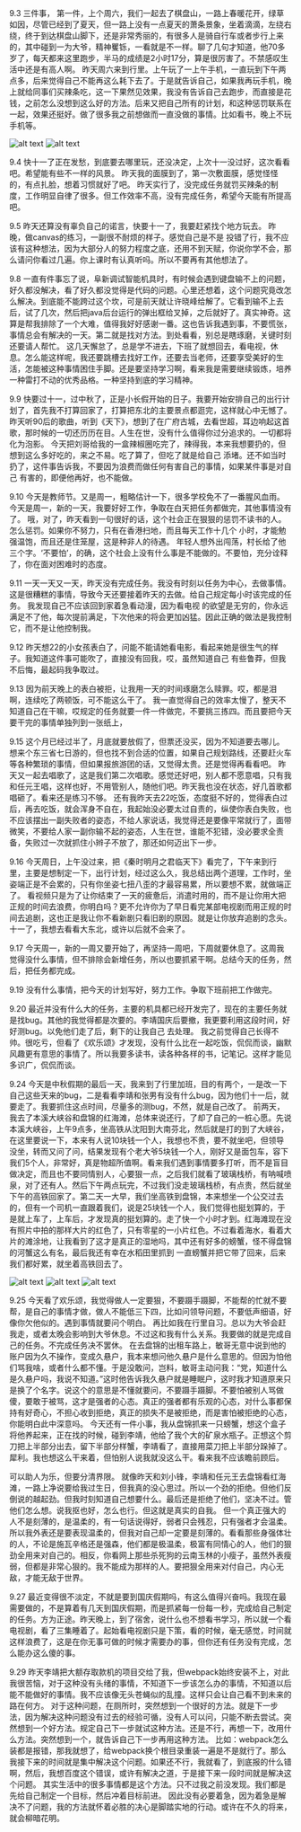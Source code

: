 
9.3
三件事，
第一件，上个周六，我们一起去了棋盘山，一路上春暖花开，绿草如因，尽管已经到了夏天，但一路上没有一点夏天的萧条景象，坐着滴滴，左绕右绕，终于到达棋盘山脚下，还是非常秀丽的，有很多人是骑自行车或者步行上来的，其中碰到一为大爷，精神矍铄，一看就是不一样。聊了几句才知道，他70多岁了，每天都来这里跑步，半马的成绩是2小时17分，算是很厉害了。不禁感叹生活中还是有高人啊。
昨天周六来到行里。上午玩了一上午手机，一直玩到下午两点多，后来觉得自己不能再这么耗下去了。于是就告诉自己，如果我再玩手机，晚上就给同事们买辣条吃，这一下果然见效果，我没有告诉自己去跑步，而直接是花钱，之前怎么没想到这么好的方法。后来又把自己所有的计划，和这种惩罚联系在一起，效果还挺好。做了很多我之前想做而一直没做的事情。比如看书，晚上不玩手机等。

![alt text](assets/image-8.png)
![alt text](assets/image-9.png)



9.4
快十一了正在发愁，到底要去哪里玩，还没决定，上次十一没过好，这次看看吧。希望能有些不一样的风景。
昨天我的面膜到了，第一次敷面膜，感觉怪怪的，有点扎脸，想着习惯就好了吧。
昨天实行了，没完成任务就罚买辣条的制度，工作明显自律了很多。但工作效率不高，没有完成任务，希望今天能有所提高吧。

9.5
昨天还算没有辜负自己的诺言，快要十一了，我要赶紧找个地方玩去。
昨晚，做canvas的练习，一副很不耐烦的样子。感觉自己是不是 投错了行，我不应该有这种想法，因为大部分人的努力程度之底，还用不到天赋，你说你学不会，那么请问你看过几遍。你上课时有认真听吗。所以不要再有其他想法了。

9.8
一直有件事忘了说，阜新调试智能机具时，有时候会遇到键盘输不上的问题，好久都没解决，看了好久都没觉得是代码的问题。心里还想着，这个问题究竟改怎么解决。到底能不能跨过这个坎，可是前天就让许晓峰给解了。它看到输不上去后，试了几次，然后把java后台运行的弹出框给叉掉，之后就好了。真实神奇。这算是帮我排除了一个大难，值得我好好感谢一番。这也告诉我遇到事，不要慌张，事情总会有解决的一天。第二就是找对方法。到处看看，别总是瞎琢磨，关键时刻还要请人帮忙。
这几天懈怠了，总是学不进去，下班了就想回去，看电视，休息。怎么能这样呢，我还要跳槽去找好工作，还要去当老师，还要享受美好的生活，怎能被这种事情困住手脚。还是要坚持学习啊，看来我是需要继续锻炼，培养一种雷打不动的优秀品格。一种坚持到底的学习精神。

9.9
快要过十一，过中秋了，正是小长假开始的日子。我要开始安排自己的出行计划了，首先我不打算回家了，打算把东北的主要景点都逛完，这样就心中无憾了。
昨天听90后的歌曲，听到《天下》，想到了在广府古城，去看世超，耳边响起这首歌，那时候的一切还历历在目。人生在世，没有什么值得你过分追求的。一切都将化为泡影。
今天把刘哥给我的一盒辣椒圈吃完了，辣得我，本来我想要扔的，但想到这么多好吃的，来之不易。吃了算了，但吃了就是给自己 添堵。还不如当时扔了，这件事告诉我，不要因为浪费而做任何有害自己的事情，如果某件事是对自己 有害的，即便他再好，也不能做。

9.10
今天是教师节。又是周一，粗略估计一下，很多学校免不了一番腥风血雨。今天是周一，新的一天，我要好好工作，争取在白天把任务都做完，其他事情没有了。
哦，对了，昨天看到一句很好的话，这个社会正在狠狠的惩罚不读书的人。怎么惩罚。如果你不努力，只有在香港扫地，而且每天工作十几个 小时，才能勉强温饱，而且还是住笼屋，这是种非人的待遇。
年轻人想外出闯荡，村长给了他三个字。‘不要怕’，的确，这个社会上没有什么事是不能做的。不要怕，充分诠释了，你在面对困难时的态度。

9.11
一天一天又一天，昨天没有完成任务。我没有时刻以任务为中心，去做事情。这是很糟糕的事情，导致今天还要接着昨天的去做。给自己规定每小时该完成的任务。
我发现自己不应该回到家着急看动漫，因为看电视 的欲望是无穷的，你永远满足不了他，每次提前满足，下次他来的将会更加凶猛。因此正确的做法是我控制它，而不是让他控制我。

9.12
昨天想22的小女孩表白了，问能不能请她看电影，看起来她是很生气的样子。我知道这件事可能吹了，直接没有回我，哎，虽然知道自己 有些鲁莽，但我不后悔，最起码我争取过。

9.13
因为前天晚上的表白被拒，让我用一天的时间琢磨怎么赎罪。哎，都是泪啊，连续吃了两顿饭，可不能这么干了。
我一直觉得自己的效率太慢了，整天不知道自己在干嘛，哎规定的任务就要一件一件做完，不要挑三拣四。而且要把今天要干完的事情单独列到一张纸上，

9.15
这个月已经过半了，月底就要放假了，但票还没买，因为不知道要去哪儿。想来个东三省七日游的，但也找不到合适的位置，如果自己规划路线，还要赶火车等各种繁琐的事情，但如果报旅游团的话，又觉得太贵。还是觉得再看看吧。
昨天又一起去唱歌了，这是我们第二次唱歌。感觉还好吧，别人都不愿意唱，只有我和任元王唱，这样也好，不用管别人，随他们吧。昨天我也没在状态，好几首歌都唱砸了。看来还是练习不够。
还有我昨天去22吃饭，态度挺不好的，觉得表白过后，再去吃饭，就会浑身不自在，我起始没必要太过自责的，纵使你表白失败，也不应该摆出一副失败者的姿态，不给人家说话，我觉得还是要像平常就行了，面带微笑，不要给人家一副你输不起的姿态，人生在世，谁能不犯错，没必要求全责备，失败过一次就抓住小辫子不放了，那还如何迈出下一步。

9.16
今天周日，上午没过来，把《秦时明月之君临天下》看完了，下午来到行里，主要是想制定一下，出行计划，经过这么久，我总结出两个道理，工作时，坐姿端正是不会累的，只有你坐姿七扭八歪的才最容易累，所以要想不累，就做端正了。
看视频只是为了让你结束了一天的疲惫后，消遣时用的，而不是让你用大把正规的时间去浪费，你明白吗？更不允许你为了早日看完某部电视剧而用正规的时间去追剧，这也正是我让你不看新剧只看旧剧的原因。就是让你放弃追剧的念头。
十一了，我想去看看大东北，或许以后就不会来了。

9.17
今天周一，新的一周又要开始了，再坚持一周吧，下周就要休息了。这周我觉得没什么事情，但不排除会新增任务，所以也要抓紧干啊。总结今天的任务，然后，把任务都完成。

9.19
没有什么事情，把今天的计划写好，努力工作。争取下班前把工作做完。

9.20
最近并没有什么大的任务，主要的机具都已经开发完了，现在的主要任务就是找bug。其他的我觉得都是次要的。李靖国庆后要撤，我更要利用这段时间，好好测bug。以免他们走了后，剩下的让我自己 去处理。
我之前觉得自己长得不帅。很吃亏，但看了《欢乐颂》才发现，没有什么比在一起吃饭，侃侃而谈，幽默风趣更有意思的事情了。所以我要多读书，读各种各样的书，记笔记。这样才能见多识广，侃侃而谈。

9.24
今天是中秋假期的最后一天，我来到了行里加班，目的有两个，一是改一下自己这些天来的bug，二是看看李靖和张男有没有什么bug，因为他们十一后，就要走了。我要抓住这点时间，尽量多的测bug，不然，就是自己改了。
前两天，我去了本溪大峡谷和盘锦的红海滩，总体来说还行，了却了自己的一桩心愿。先说本溪大峡谷，上午9点多，坐高铁从沈阳到大南芬北，然后就是打的到了大峡谷，在这里要说一下，本来有人说10块钱一个人，我想也不贵，要不就坐吧，但领导没坐，转而又问了问，结果发现有个老大爷5块钱一个人，刚好又是面包车，容下我们5个人，非常好，真是物超所值啊。看来我们遇到事情要多打听，而不是盲目做决定，而且也不要同情别人，心要狠一点，之后我们就看了玻璃栈桥，有呐喊喷泉，对了还有人。然后下午两点玩完，不过我们没走玻璃栈桥，有点贵，然后就坐下午的高铁回家了。第二天一大早，我们坐高铁到盘锦，本来想坐一个公交过去的，但有一个司机一直跟着我们，说是25块钱一个人，我们觉得也挺划算的，于是就上车了，上车后，才发现真的挺划算的。走了快一个小时才到。红海滩现在没有照片中拍的那样大片的红色了，只有零星的一小片红色。不过看着海水，看着大片的滩涂地，让我看到了这才是真正的湿地吗，其中还有好多的螃蟹，怪不得盘锦的河蟹这么有名，最后我还有幸在水稻田里抓到 一直螃蟹并把它带了回来，后来我们都好累，就坐着高铁回去了。

![alt text](assets/image-5.png)
![alt text](assets/image-6.png)
![alt text](assets/image-7.png)

9.25
今天看了欢乐颂，我觉得做人一定要狠，不要蹑手蹑脚，不能帮的忙就不要帮，是自己的事情才做，做人不能低三下四，比如问领导问题，不要低声细语，好像你欠他似的。遇到事情就要问个明白。
再比如我在行里自习。总以为大爷会赶我走，或者太晚会影响到大爷休息。不过这和我有什么关系。我要做的就是完成自己的任务。不完成任务决不罢休。
在去盘锦的出租车路上，敏哥无意中说到他的账户因为久不操作，变成久悬户，我本来想问他久悬户是什么意思的。但因为怕他们骂我啥，或者什么都不懂。于是没敢问，岂料，敏哥主动问我：“党，知道什么是久悬户吗，我说不知道。”这时他告诉我久悬户就是睡眠户，这时我才知道原来只是换了个名字。说这个的意思是不懂就要问，不要蹑手蹑脚。不要怕被别人骂做傻，要敢于被骂，这才是强者的心态。真正的强者都有乐观的心态，对什么事都保持有好奇心，不担心收到拒绝，真正的损失不是被拒绝，而是害怕被拒绝的心态，你能明白此中深意吗。
今天还有一件小事，我从盘锦抓来一只螃蟹，想这个盒子将他养起来，正在找的时候，碰到李靖，他给了我个大的矿泉水瓶子。正想这个剪刀把上半部分出去，留下半部分样蟹，李靖看了，直接用菜刀把上半部分跺掉了。犀利。我也想这么干来着，但怕别人说我就没这么干。看来我不应该瞻前顾后。

可以助人为乐，但要分清界限。
就像昨天和刘小锋，李靖和任元王去盘锦看红海滩，一路上净说要给我过生日，但我真的没心思过。所以一个劲的拒绝。但他们反倒说的越起劲。但我时刻知道自己想要什么。最后还是拒绝了他们，坚决不过。管他们怎么想。说我抠也好，怎么也行。但这就是真实的自我。
但一个真正强大的人不是刻薄的，是温柔的，有一句话说得好，弱者只会残忍，只有强者才会温柔。所以我外表还是要表现温柔的，但我对自己却一定要是刻薄的。看看那些身强体壮的人，不论是施瓦辛格还是强森，他们都是极温柔，极富有同情心的人，他们的狠劲全用来对自己的。相反，你看网上那些杀死狗的云南玉林的小瘦子，虽然外表瘦弱，但都是非常心狠的。我不能成为那样的人。要把狠全用来对付自己，内心无敌，才能无敌于世界。


9.27
最近变得很不淡定，不就是要到国庆假期吗，有这么值得兴奋吗。我现在最需要做的，不是算着有几天到国庆假期，而是抓紧每一份每一秒，完成给自己制定的任务。方为正途。昨天晚上，到了宿舍，说什么也不想看书学习，所以就一个看电视剧，看了三集睡着了。起始看电视剧只是下策，看的时候，毫无感觉，时间就这样浪费了，这是在你无事可做的时候才需要办的事，但你还有任务没有完成，怎么能办这么傻的事。

9.29
昨天李靖把大额存取款机的项目交给了我，但webpack始终安装不上，对此我很苦恼，对于这种没有头绪的事情，不知道下一步该怎么办的事情，不知道以后能不能做好的事情。我不应该像无头苍蝇似的乱撞。这样只会让自己看不到未来的路在何方。
对于这种问题，在厕所时，突然想到一个很好的方法。就是下一步法，因为解决这种问题没有过去的经验可循，没有人可以问，只能不断去尝试。突然想到一个好方法。规定自己下一步就试这种方法。还是不行，再想一下，改用什么方法。突然想到一个，就告诉自己下一步再用这种方法。
比如：webpack怎么装都是报错，那我就想了，给webpack换个根目录重装一遍是不是就行了。那么我接下来的时间就是集中解决这个问题。如果还不行，我就看了，到底报的什么错啊，然后，我想百度这个错误，或许有解决之道，于是接下来一段时间就是解决这个问题。
其实生活中的很多事情都是这个方法。只不过我之前没发现。我们都是先给自己制定一个目标，然后冲着目标前进。
因此没有必要着急，因为着急是解决不了问题，我的方法就怀着必胜的决心是脚踏实地的行动。或许在不久的将来，就会柳暗花明。































